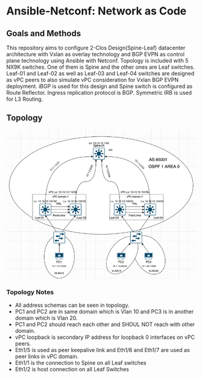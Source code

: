 # Ansible-Netconf: Network as Code

## Goals and Methods
This repository aims to configure 2-Clos Design(Spine-Leaf) datacenter architecture with Vxlan as overlay technology and BGP EVPN as control plane technology using Ansible with Netconf.
Topology is included with 5 NX9K switches. One of them is Spine and the other ones are Leaf switches.
Leaf-01 and Leaf-02 as well as Leaf-03 and Leaf-04 switches are designed as vPC peers to also simulate vPC consideration for Vxlan BGP EVPN deployment.
iBGP is used for this design and Spine switch is configured as Route Reflector.
Ingress replication protocol is BGP.
Symmetric IRB is used for L3 Routing.

## Topology
![Topology](./images/topology.png)

### Topology Notes
- All address schemas can be seen in topology.
- PC1 and PC2 are in same domain which is Vlan 10 and PC3 is in another domain which is Vlan 20.
- PC1 and PC2 should reach each other and SHOUL NOT reach with other domain.
- vPC loopback is secondary IP address for loopback 0 interfaces on vPC peers.
- Eth1/5 is used as peer keepalive link and Eth1/6 and Eth1/7 are used as peer links in vPC domain.
- Eth1/1 is the connection to Spine on all Leaf switches
- Eth1/2 is host connection on all Leaf Switches